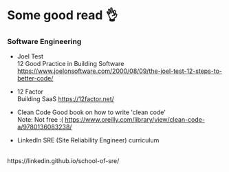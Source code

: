 # Some good read 👌
### Software Engineering
- Joel Test
<br>12 Good Practice in Building Software
https://www.joelonsoftware.com/2000/08/09/the-joel-test-12-steps-to-better-code/
- 12 Factor
<br> Building SaaS
https://12factor.net/

- Clean Code
Good book on how to write 'clean code'
<br>Note: Not free :(
https://www.oreilly.com/library/view/clean-code-a/9780136083238/

- LinkedIn SRE (Site Reliability Engineer) curriculum
<br>
https://linkedin.github.io/school-of-sre/

